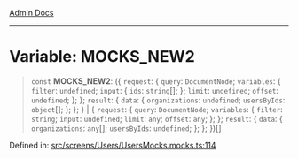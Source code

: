 [Admin Docs](/)

***

# Variable: MOCKS\_NEW2

> `const` **MOCKS\_NEW2**: (\{ `request`: \{ `query`: `DocumentNode`; `variables`: \{ `filter`: `undefined`; `input`: \{ `ids`: `string`[]; \}; `limit`: `undefined`; `offset`: `undefined`; \}; \}; `result`: \{ `data`: \{ `organizations`: `undefined`; `usersByIds`: `object`[]; \}; \}; \} \| \{ `request`: \{ `query`: `DocumentNode`; `variables`: \{ `filter`: `string`; `input`: `undefined`; `limit`: `any`; `offset`: `any`; \}; \}; `result`: \{ `data`: \{ `organizations`: `any`[]; `usersByIds`: `undefined`; \}; \}; \})[]

Defined in: [src/screens/Users/UsersMocks.mocks.ts:114](https://github.com/PalisadoesFoundation/talawa-admin/blob/main/src/screens/Users/UsersMocks.mocks.ts#L114)
